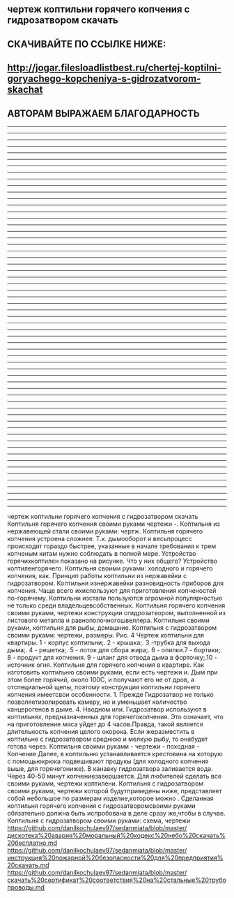 чертеж коптильни горячего копчения с гидрозатвором скачать
--------------------------------------------------
СКАЧИВАЙТЕ ПО ССЫЛКЕ НИЖЕ:
--------------------------------------------------
http://jogar.filesloadlistbest.ru/chertej-koptilni-goryachego-kopcheniya-s-gidrozatvorom-skachat
--------------------------------------------------
АВТОРАМ ВЫРАЖАЕМ БЛАГОДАРНОСТЬ
--------------------------------------------------
--------------------------------------------------
--------------------------------------------------
--------------------------------------------------
--------------------------------------------------
--------------------------------------------------
--------------------------------------------------
--------------------------------------------------
--------------------------------------------------
--------------------------------------------------
--------------------------------------------------
--------------------------------------------------
--------------------------------------------------
--------------------------------------------------
--------------------------------------------------
--------------------------------------------------
--------------------------------------------------
--------------------------------------------------
--------------------------------------------------
--------------------------------------------------
--------------------------------------------------
--------------------------------------------------
--------------------------------------------------
--------------------------------------------------
--------------------------------------------------
--------------------------------------------------
--------------------------------------------------
--------------------------------------------------
--------------------------------------------------
--------------------------------------------------
--------------------------------------------------
--------------------------------------------------
--------------------------------------------------
--------------------------------------------------
--------------------------------------------------
--------------------------------------------------
--------------------------------------------------
--------------------------------------------------
--------------------------------------------------
--------------------------------------------------
--------------------------------------------------
--------------------------------------------------
--------------------------------------------------
--------------------------------------------------
--------------------------------------------------
--------------------------------------------------
--------------------------------------------------
--------------------------------------------------
--------------------------------------------------
--------------------------------------------------
--------------------------------------------------
--------------------------------------------------
--------------------------------------------------
--------------------------------------------------
--------------------------------------------------
--------------------------------------------------
--------------------------------------------------
--------------------------------------------------
--------------------------------------------------
--------------------------------------------------
чертеж коптильни горячего копчения с гидрозатвором скачать Коптильня горячего копчения своими руками чертежи -. Коптильня из нержавеющей стали своими руками: чертж. Коптильня горячего копчения устроена сложнее. Т.к. дымооборот и весьпроцесс происходят гораздо быстрее, указанные в начале требования к трем копченым китам нужно соблюдать в полной мере. Устройство горячихкоптилен показано на рисунке. Что у них общего? Устройство коптиленгорячего. Коптильня своими руками: холодного и горячего копчения, как. Принцип работы коптильни из нержавейки с гидрозатвором. Коптильни изнержавейки  разновидность приборов для копчения. Чаще всего ихиспользуют для приготовления копченостей по-горячему. Коптильни изстали пользуются огромной популярностью не только среди владельцевсобственных. Коптильня горячего копчения своими руками, чертежи конструкции сгидрозатвором, выполненной из листового металла и равнополочногошвеллера. Коптильня своими руками, коптильня для рыбы, домашние. Коптильня с гидрозатвором своими руками: чертежи, размеры. Рис. 4 Чертеж коптильни для квартиры. 1 - корпус коптильни;. 2 - крышка;. 3 -трубка для выхода дыма;. 4 - решетка;. 5 - лоток для сбора жира;. 6 - опилки.7 - бортики;. 8 - продукт для копчения. 9 - шланг для отвода дыма в форточку;.10 - источник огня. Коптильня для горячего копчения в квартире. Как изготовить коптильню своими руками, если есть чертежи и. Дым при этом более горячий, около 100С, и получают его не от дров, а отспециальной щепы, поэтому конструкция коптильни горячего копчения имеетсвои особенности. 1. Прежде  Гидрозатвор не только позволяетизолировать камеру, но и уменьшает количество канцерогенов в дыме. 4. Наодном или. Гидрозатвор используют в коптильнях, предназначенных для горячегокопчения. Это означает, что на приготовление мяса уйдет до 4 часов.Правда, такой является длительность копчения целого окорока. Если жеразместить в коптильне с гидрозатвором среднюю и мелкую рыбу, то онабудет готова через. Коптильня своими руками - чертежи - походная  - Копчение
Далее, в коптильню устанавливается крестовина на которую с помощьюкрюка подвешивают продукы (для холодного копчения выше, для горячегониже). В канавку гидрозатвора заливается вода. Через 40-50 минут копчениезавершается. Для любителей сделать все своими руками, чертежи коптилени. Коптильня с гидрозатвором своими руками, чертежи которой будутприведены ниже, представляет собой небольшое по размерам изделие,которое можно . Сделанная коптильня горячего копчения с гидрозатворомсвоими руками обязательно должна быть испробована в деле сразу же,чтобы в случае. Коптильня с гидрозатвором своими руками: схема, чертежи
https://github.com/danilkochulaev97/sedanmiata/blob/master/дискотека%20авария%20моральный%20кодекс%20небо%20скачать%20бесплатно.md
https://github.com/danilkochulaev97/sedanmiata/blob/master/инструкция%20пожарной%20безопасности%20для%20предприятия%20скачать.md
https://github.com/danilkochulaev97/sedanmiata/blob/master/скачать%20сертификат%20соответствия%20на%20стальные%20трубопроводы.md